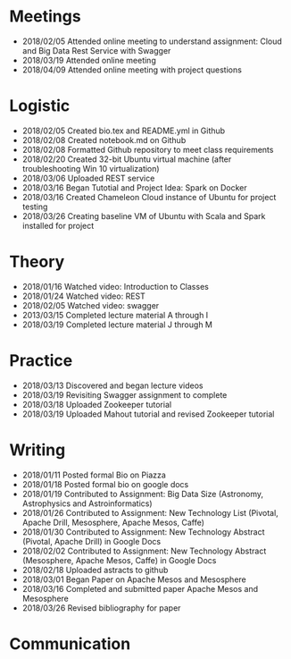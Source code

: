 # Meetings
* 2018/02/05 Attended online meeting to understand assignment: Cloud and Big Data Rest Service with Swagger
* 2018/03/19 Attended online meeting
* 2018/04/09 Attended online meeting with project questions

# Logistic
* 2018/02/05 Created bio.tex and README.yml in Github
* 2018/02/08 Created notebook.md on Github
* 2018/02/08 Formatted Github repository to meet class requirements
* 2018/02/20 Created 32-bit Ubuntu virtual machine (after troubleshooting Win 10 virtualization)
* 2018/03/06 Uploaded REST service
* 2018/03/16 Began Tutotial and Project Idea: Spark on Docker
* 2018/03/16 Created Chameleon Cloud instance of Ubuntu for project testing
* 2018/03/26 Creating baseline VM of Ubuntu with Scala and Spark installed for project


# Theory
* 2018/01/16 Watched video: Introduction to Classes
* 2018/01/24 Watched video: REST
* 2018/02/05 Watched video: swagger
* 2013/03/15 Completed lecture material A through I
* 2018/03/19 Completed lecture material J through M


# Practice
* 2018/03/13 Discovered and began lecture videos
* 2018/03/19 Revisiting Swagger assignment to complete
* 2018/03/18 Uploaded Zookeeper tutorial
* 2018/03/19 Uploaded Mahout tutorial and revised Zookeeper tutorial


# Writing
* 2018/01/11 Posted formal Bio on Piazza
* 2018/01/18 Posted formal bio on google docs 
* 2018/01/19 Contributed to Assignment: Big Data Size (Astronomy, Astrophysics and Astroinformatics)
* 2018/01/26 Contributed to Assignment: New Technology List (Pivotal, Apache Drill, Mesosphere, Apache Mesos, Caffe)
* 2018/01/30 Contributed to Assignment: New Technology Abstract (Pivotal, Apache Drill) in Google Docs
* 2018/02/02 Contributed to Assignment: New Technology Abstract (Mesosphere, Apache Mesos, Caffe) in Google Docs
* 2018/02/18 Uploaded astracts to github
* 2018/03/01 Began Paper on Apache Mesos and Mesosphere
* 2018/03/16 Completed and submitted paper Apache Mesos and Mesosphere
* 2018/03/26 Revised bibliography for paper

# Communication

